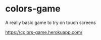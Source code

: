 colors-game
============

A really basic game to try on touch screens

https://colors-game.herokuapp.com/
